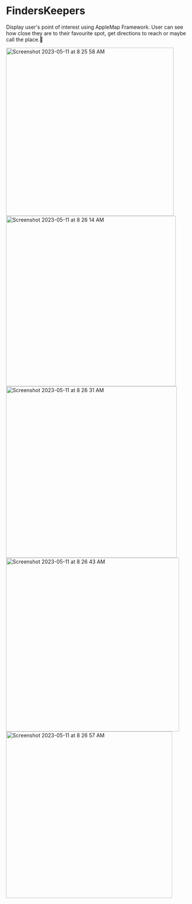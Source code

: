 # FindersKeepers
Display user's point of interest using AppleMap Framework.
User can see how close they are to their favourite spot, get directions to reach or maybe call the place.🤜

<img width="459" alt="Screenshot 2023-05-11 at 8 25 58 AM" src="https://github.com/HarshVerma98/FindersKeepers/assets/49474526/836d1185-9869-4f45-9ce1-656ec89f34f2">
<img width="465" alt="Screenshot 2023-05-11 at 8 26 14 AM" src="https://github.com/HarshVerma98/FindersKeepers/assets/49474526/65420004-9911-4c0b-a647-2be38bf8758b">
<img width="468" alt="Screenshot 2023-05-11 at 8 26 31 AM" src="https://github.com/HarshVerma98/FindersKeepers/assets/49474526/391d1530-96ef-4cec-9945-81fcf51bbdac">
<img width="474" alt="Screenshot 2023-05-11 at 8 26 43 AM" src="https://github.com/HarshVerma98/FindersKeepers/assets/49474526/ceb0cf6d-c28a-42df-8e95-642824038b96">
<img width="455" alt="Screenshot 2023-05-11 at 8 26 57 AM" src="https://github.com/HarshVerma98/FindersKeepers/assets/49474526/a7497ba3-4779-4672-b5f2-76d4c8abd14b">
